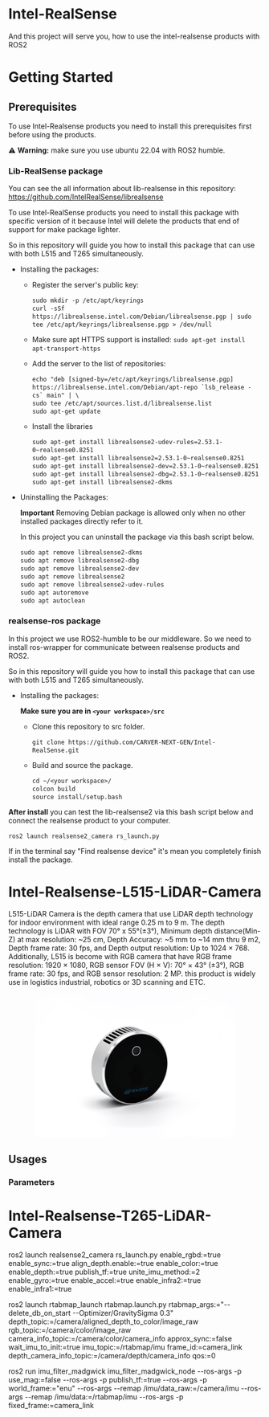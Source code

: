# Intel-RealSense



And this project will serve you, how to use the intel-realsense products with ROS2

# Getting Started

## Prerequisites

To use Intel-Realsense products you need to install this prerequisites first before using the products.

⚠️ **Warning:** make sure you use ubuntu 22.04 with ROS2 humble.

### Lib-RealSense package

You can see the all information about lib-realsense in this repository: https://github.com/IntelRealSense/librealsense

To use Intel-RealSense products you need to install this package with specific version of it because Intel will delete the products that end of support for make package lighter.

So in this repository will guide you how to install this package that can use with both L515 and T265 simultaneously.

* Installing the packages:

    * Register the server's public key:

        ```bs
        sudo mkdir -p /etc/apt/keyrings
        curl -sSf https://librealsense.intel.com/Debian/librealsense.pgp | sudo tee /etc/apt/keyrings/librealsense.pgp > /dev/null
        ```

    * Make sure apt HTTPS support is installed: `sudo apt-get install apt-transport-https`
    * Add the server to the list of repositories:

        ```bs
        echo "deb [signed-by=/etc/apt/keyrings/librealsense.pgp] https://librealsense.intel.com/Debian/apt-repo `lsb_release -cs` main" | \
        sudo tee /etc/apt/sources.list.d/librealsense.list
        sudo apt-get update
        ```

    * Install the libraries

        ```bs
        sudo apt-get install librealsense2-udev-rules=2.53.1-0~realsense0.8251
        sudo apt-get install librealsense2=2.53.1-0~realsense0.8251
        sudo apt-get install librealsense2-dev=2.53.1-0~realsense0.8251
        sudo apt-get install librealsense2-dbg=2.53.1-0~realsense0.8251
        sudo apt-get install librealsense2-dkms
        ```

* Uninstalling the Packages:

    **Important** Removing Debian package is allowed only when no other installed packages directly refer to it.

    In this project you can uninstall the package via this bash script below.

    ```bs
    sudo apt remove librealsense2-dkms
    sudo apt remove librealsense2-dbg
    sudo apt remove librealsense2-dev
    sudo apt remove librealsense2
    sudo apt remove librealsense2-udev-rules
    sudo apt autoremove
    sudo apt autoclean
    ```

### realsense-ros package

In this project we use ROS2-humble to be our middleware. So we need to install ros-wrapper for communicate between realsense products and ROS2.

So in this repository will guide you how to install this package that can use with both L515 and T265 simultaneously.

* Installing the packages:

    **Make sure you are in `<your workspace>/src`**

    * Clone this repository to src folder.

        ```bs
        git clone https://github.com/CARVER-NEXT-GEN/Intel-RealSense.git
        ```

    * Build and source the package.

        ```bs
        cd ~/<your workspace>/
        colcon build
        source install/setup.bash
        ```

**After install** you can test the lib-realsense2 via this bash script below and connect the realsense product to your computer.

```bs
ros2 launch realsense2_camera rs_launch.py
```

If in the terminal say "Find realsense device" it's mean you completely finish install the package.

# Intel-Realsense-L515-LiDAR-Camera

L515-LiDAR Camera is the depth camera that use LiDAR depth technology for indoor environment with ideal range 0.25 m to 9 m. The depth technology is LiDAR with FOV 70° x 55°(±3°), Minimum depth distance(Min-Z) at max resolution: ~25 cm, Depth Accuracy: ~5 mm to ~14 mm thru 9 m2, Depth frame rate: 30 fps, and Depth output resolution: Up to 1024 × 768. Additionally, L515 is become with RGB camera that have RGB frame resolution: 1920 × 1080, RGB sensor FOV (H × V): 70° × 43° (±3°), RGB frame rate: 30 fps, and RGB sensor resolution: 2 MP. this product is widely use in logistics industrial, robotics or 3D scanning and ETC.

<p align="center">
  <img src=Images/lidar_camera_gallery_6.jpg alt="L515" width="400">
</p>

## Usages

### Parameters


# Intel-Realsense-T265-LiDAR-Camera



ros2 launch realsense2_camera rs_launch.py enable_rgbd:=true enable_sync:=true align_depth.enable:=true enable_color:=true enable_depth:=true publish_tf:=true unite_imu_method:=2 enable_gyro:=true enable_accel:=true enable_infra2:=true enable_infra1:=true




ros2 launch rtabmap_launch rtabmap.launch.py     rtabmap_args:="--delete_db_on_start --Optimizer/GravitySigma 0.3"     depth_topic:=/camera/aligned_depth_to_color/image_raw     rgb_topic:=/camera/color/image_raw     camera_info_topic:=/camera/color/camera_info     approx_sync:=false     wait_imu_to_init:=true     imu_topic:=/rtabmap/imu frame_id:=camera_link  depth_camera_info_topic:=/camera/depth/camera_info qos:=0


ros2 run imu_filter_madgwick imu_filter_madgwick_node --ros-args -p use_mag:=false --ros-args -p publish_tf:=true --ros-args -p world_frame:="enu" --ros-args --remap /imu/data_raw:=/camera/imu --ros-args --remap /imu/data:=/rtabmap/imu --ros-args -p fixed_frame:=camera_link
